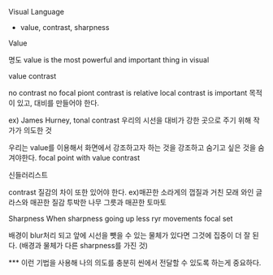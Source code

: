 Visual Language
- value, contrast, sharpness

Value

명도
value is the most powerful and important thing in visual

value contrast

no contrast no focal piont
contrast is relative
local contrast is important 
목적이 있고, 대비를 만들어야 한다.

ex) James Hurney, tonal contrast
우리의 시선을 대비가 강한 곳으로 주기 위해 작가가 의도한 것 

우리는 value를 이용해서 화면에서 강조하고자 하는 것을 강조하고 숨기고 싶은 것을 숨겨야한다.
focal point with value contrast

신들러리스트

contrast
질감의 차이 또한 있어야 한다.
ex)매끈한 소라게의 껍질과 거친 모래
와인 글라스와 매끈한 질감
투박한 나무 그릇과 매끈한 토마토

Sharpness
When sharpness going up
less ryr movements focal set

배경이 blur처리 되고 앞에 시선을 뺏을 수 있는 물체가 있다면 그것에 집중이 더 잘 된다. (배경과 물체가 다른 sharpness를 가진 것)

*** 이런 기법을 사용해 나의 의도를 충분히 씬에서 전달할 수 있도록 하는게 중요하다.
